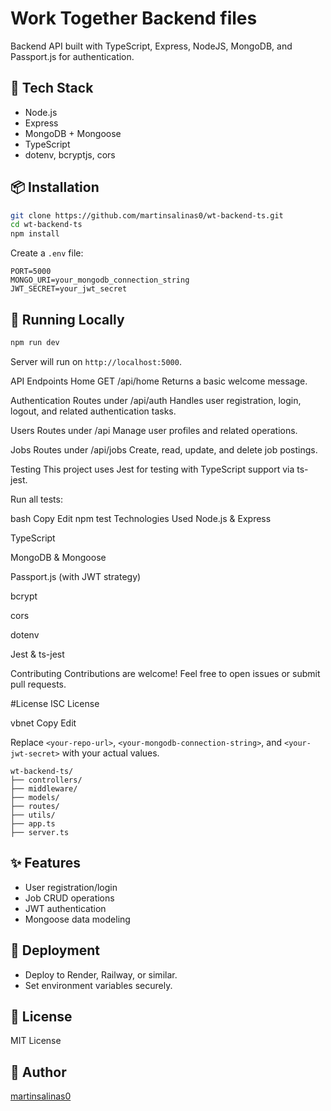 # Work Together Backend files

Backend API built with TypeScript, Express, NodeJS, MongoDB, and Passport.js for authentication.

## 🚀 Tech Stack

- Node.js
- Express
- MongoDB + Mongoose
- TypeScript
- dotenv, bcryptjs, cors

## 📦 Installation

```bash
git clone https://github.com/martinsalinas0/wt-backend-ts.git
cd wt-backend-ts
npm install
```

Create a `.env` file:

```env
PORT=5000
MONGO_URI=your_mongodb_connection_string
JWT_SECRET=your_jwt_secret
```

## 🧪 Running Locally

```bash
npm run dev
```

Server will run on `http://localhost:5000`.

API Endpoints
Home
GET /api/home
Returns a basic welcome message.

Authentication
Routes under /api/auth
Handles user registration, login, logout, and related authentication tasks.

Users
Routes under /api
Manage user profiles and related operations.

Jobs
Routes under /api/jobs
Create, read, update, and delete job postings.

Testing
This project uses Jest for testing with TypeScript support via ts-jest.

Run all tests:

bash
Copy
Edit
npm test
Technologies Used
Node.js & Express

TypeScript

MongoDB & Mongoose

Passport.js (with JWT strategy)

bcrypt

cors

dotenv

Jest & ts-jest

Contributing
Contributions are welcome! Feel free to open issues or submit pull requests.

#License
ISC License

vbnet
Copy
Edit

Replace `<your-repo-url>`, `<your-mongodb-connection-string>`, and `<your-jwt-secret>` with your actual values.

```
wt-backend-ts/
├── controllers/
├── middleware/
├── models/
├── routes/
├── utils/
├── app.ts
├── server.ts
```

## ✨ Features

- User registration/login
- Job CRUD operations
- JWT authentication
- Mongoose data modeling

## 🚀 Deployment

- Deploy to Render, Railway, or similar.
- Set environment variables securely.

## 🧾 License

MIT License

## 👤 Author

[martinsalinas0](https://github.com/martinsalinas0)
